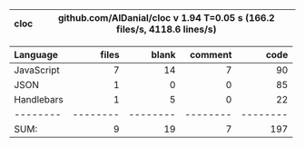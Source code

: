 cloc|github.com/AlDanial/cloc v 1.94  T=0.05 s (166.2 files/s, 4118.6 lines/s)
--- | ---

Language|files|blank|comment|code
:-------|-------:|-------:|-------:|-------:
JavaScript|7|14|7|90
JSON|1|0|0|85
Handlebars|1|5|0|22
--------|--------|--------|--------|--------
SUM:|9|19|7|197
